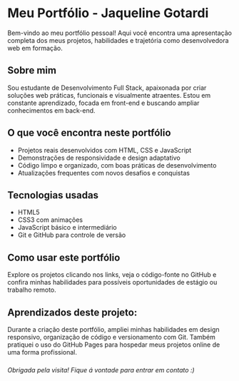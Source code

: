 # Meu Portfólio - Jaqueline Gotardi

Bem-vindo ao meu portfólio pessoal! Aqui você encontra uma apresentação completa dos meus projetos, habilidades e trajetória como desenvolvedora web em formação.

## Sobre mim

Sou estudante de Desenvolvimento Full Stack, apaixonada por criar soluções web práticas, funcionais e visualmente atraentes. Estou em constante aprendizado, focada em front-end e buscando ampliar conhecimentos em back-end.

## O que você encontra neste portfólio
- Projetos reais desenvolvidos com HTML, CSS e JavaScript  
- Demonstrações de responsividade e design adaptativo   
- Código limpo e organizado, com boas práticas de desenvolvimento 
- Atualizações frequentes com novos desafios e conquistas

## Tecnologias usadas
- HTML5  
- CSS3 com animações  
- JavaScript básico e intermediário  
- Git e GitHub para controle de versão 

## Como usar este portfólio
Explore os projetos clicando nos links, veja o código-fonte no GitHub e confira minhas habilidades para possíveis oportunidades de estágio ou trabalho remoto.

## Aprendizados deste projeto:
Durante a criação deste portfólio, ampliei minhas habilidades em design responsivo, organização de código e versionamento com Git. Também pratiquei o uso do GitHub Pages para hospedar meus projetos online de uma  forma profissional.
 
###
###
###

_Obrigada pela visita! Fique á vontade para entrar em contato :)_
